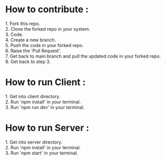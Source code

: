 <h1>How to contribute : </h1>
1. Fork this repo. </br>
2. Clone the forked repo in your system. </br>
3. Code. </br>
4. Create a new branch. </br>
5. Push the code in your forked repo. </br>
6. Raise the 'Pull Request'. </br>
7. Get back to main branch and pull the updated code in your forked repo. </br>
8. Get back to step 3. </br>
<h1>How to run Client : </h1>
1. Get into client directory. </br>
2. Run 'npm install' in your terminal. </br>
3. Run 'npm run dev' in your terminal. </br>
<h1>How to run Server : </h1>
1. Get into server directory. </br>
2. Run 'npm install' in your terminal. </br>
3. Run 'npm start' in your terminal. </br>
